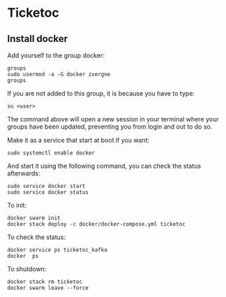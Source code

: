 # Ticketoc

## Install docker

Add yourself to the group docker:

```
groups
sudo usermod -a -G docker zvergne
groups
```
If you are not added to this group, it is because you have to type:

```
su <user>
```

The command above will open a new session in your terminal where your groups 
have been updated, preventing you from login and out to do so.

Make it as a service that start at boot if you want:

```
sudo systemctl enable docker
```

And start it using the following command, you can check the status afterwards:

```
sudo service docker start
sudo service docker status
```

To init:
```
docker swarm init
docker stack deploy -c docker/docker-compose.yml ticketoc
```

To check the status:

```
docker service ps ticketoc_kafka
docker  ps
```

To shutdown:
```
docker stack rm ticketoc
docker swarm leave --force
```
